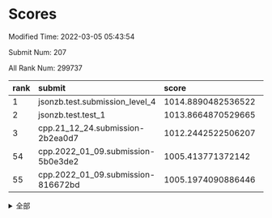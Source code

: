 # Scores

Modified Time: 2022-03-05 05:43:54

Submit Num: 207

All Rank Num: 299737

| rank |               submit               |       score        |       sigma        | pk_num |
| :--- | :--------------------------------- | :----------------- | :----------------- | :----- |
| 1    | jsonzb.test.submission_level_4     | 1014.8890482536522 | 0.8303503417850941 | 5793   |
| 2    | jsonzb.test.test_1                 | 1013.8664870529665 | 0.8192974130138596 | 5790   |
| 3    | cpp.21_12_24.submission-2b2ea0d7   | 1012.2442522506207 | 0.7966589211224192 | 5794   |
| 54   | cpp.2022_01_09.submission-5b0e3de2 | 1005.413771372142  | 0.7256394570765311 | 5790   |
| 55   | cpp.2022_01_09.submission-816672bd | 1005.1974090886446 | 0.7150051156686232 | 5793   |


<details>
<summary>全部</summary>

| rank |                 submit                 |       score        |       sigma        | pk_num |
| :--- | :------------------------------------- | :----------------- | :----------------- | :----- |
| 1    | jsonzb.test.submission_level_4         | 1014.8890482536522 | 0.8303503417850941 | 5793   |
| 2    | jsonzb.test.test_1                     | 1013.8664870529665 | 0.8192974130138596 | 5790   |
| 3    | cpp.21_12_24.submission-2b2ea0d7       | 1012.2442522506207 | 0.7966589211224192 | 5794   |
| 4    | gobigger.level_3.submission_level_3_10 | 1011.9093862785261 | 0.7813806218681162 | 5789   |
| 5    | gobigger.level_3.submission_level_3_44 | 1011.486377809252  | 0.7893857907224325 | 5794   |
| 6    | gobigger.level_3.submission_level_3_26 | 1011.3480304821315 | 0.7673133348025286 | 5790   |
| 7    | gobigger.level_3.submission_level_3_29 | 1011.1854198106121 | 0.7351897496228937 | 5792   |
| 8    | gobigger.level_3.submission_level_3_28 | 1011.1612692451827 | 0.7786079112466835 | 5792   |
| 9    | gobigger.level_3.submission_level_3_1  | 1011.0682811150309 | 0.7929953968198832 | 5790   |
| 10   | gobigger.level_3.submission_level_3_35 | 1011.0077152738535 | 0.7582990494410806 | 5796   |
| 11   | gobigger.level_3.submission_level_3_0  | 1010.7549368672306 | 0.7606497958950561 | 5793   |
| 12   | gobigger.level_3.submission_level_3_42 | 1010.6117600081628 | 0.7738330010753224 | 5788   |
| 13   | gobigger.level_3.submission_level_3_6  | 1010.4742372529145 | 0.7632911809625077 | 5792   |
| 14   | gobigger.level_3.submission_level_3_46 | 1010.4323911318688 | 0.7834887639237229 | 5790   |
| 15   | gobigger.level_3.submission_level_3_9  | 1010.428371649377  | 0.7455377548095468 | 5789   |
| 16   | gobigger.level_3.submission_level_3_8  | 1010.4162713148422 | 0.7808722596572335 | 5793   |
| 17   | gobigger.level_3.submission_level_3_3  | 1010.4039585398039 | 0.755359200724254  | 5793   |
| 18   | gobigger.level_3.submission_level_3_14 | 1010.3261783438114 | 0.7610162763658993 | 5795   |
| 19   | gobigger.level_3.submission_level_3_24 | 1010.2713106829681 | 0.7712018371853108 | 5796   |
| 20   | gobigger.level_3.submission_level_3_5  | 1010.269840716519  | 0.761369141764502  | 5794   |
| 21   | gobigger.level_3.submission_level_3_37 | 1010.242878627021  | 0.7791101334429202 | 5792   |
| 22   | gobigger.level_3.submission_level_3_11 | 1010.2421554315628 | 0.7626525342967213 | 5787   |
| 23   | gobigger.level_3.submission_level_3_31 | 1010.2200512330032 | 0.7729951486542298 | 5790   |
| 24   | gobigger.level_3.submission_level_3_25 | 1010.1435927570823 | 0.756368112142559  | 5794   |
| 25   | gobigger.level_3.submission_level_3_4  | 1010.1337421771839 | 0.7539323362236805 | 5796   |
| 26   | gobigger.level_3.submission_level_3_43 | 1010.1328748159239 | 0.7530445390482363 | 5792   |
| 27   | gobigger.level_3.submission_level_3_36 | 1010.0601801579271 | 0.7357240605488592 | 5792   |
| 28   | gobigger.level_3.submission_level_3_32 | 1010.0569482350342 | 0.758200955812052  | 5796   |
| 29   | gobigger.level_3.submission_level_3_33 | 1009.9679099976488 | 0.7656005025766279 | 5792   |
| 30   | gobigger.level_3.submission_level_3_34 | 1009.9088846225582 | 0.7692049798417603 | 5798   |
| 31   | gobigger.level_3.submission_level_3_23 | 1009.8493945527667 | 0.7584841436981399 | 5797   |
| 32   | gobigger.level_3.submission_level_3_2  | 1009.7209332074531 | 0.7783282210056423 | 5795   |
| 33   | gobigger.level_3.submission_level_3_27 | 1009.6915395403279 | 0.7536728549872427 | 5791   |
| 34   | gobigger.level_3.submission_level_3_15 | 1009.6806291842599 | 0.750570689740462  | 5794   |
| 35   | gobigger.level_3.submission_level_3_49 | 1009.6402258827359 | 0.7539564047811721 | 5790   |
| 36   | gobigger.level_3.submission_level_3_45 | 1009.5118406936036 | 0.7425115512056374 | 5791   |
| 37   | gobigger.level_3.submission_level_3_30 | 1009.4676636921096 | 0.7598404059931215 | 5791   |
| 38   | gobigger.level_3.submission_level_3_7  | 1009.4499442735097 | 0.7405257886144067 | 5794   |
| 39   | gobigger.level_3.submission_level_3_39 | 1009.439285590373  | 0.7506182991111485 | 5791   |
| 40   | gobigger.level_3.submission_level_3_16 | 1009.3503968863574 | 0.7526044163632319 | 5795   |
| 41   | gobigger.level_3.submission_level_3_22 | 1009.3317441706066 | 0.7600974064596897 | 5793   |
| 42   | gobigger.level_3.submission_level_3_17 | 1009.294624414526  | 0.7517581257509303 | 5791   |
| 43   | gobigger.level_3.submission_level_3_19 | 1009.284677286787  | 0.7610716141011378 | 5791   |
| 44   | gobigger.level_3.submission_level_3_40 | 1009.205327733381  | 0.7673216503618308 | 5795   |
| 45   | gobigger.level_3.submission_level_3_38 | 1009.186811451235  | 0.7560937703765374 | 5795   |
| 46   | gobigger.level_3.submission_level_3_48 | 1009.0557228854684 | 0.750955447990526  | 5795   |
| 47   | gobigger.level_3.submission_level_3_12 | 1008.9292001946948 | 0.7314151341543828 | 5792   |
| 48   | gobigger.level_3.submission_level_3_20 | 1008.8031555157695 | 0.7231579005318001 | 5790   |
| 49   | gobigger.level_3.submission_level_3_47 | 1008.7827817714152 | 0.7333105398381454 | 5794   |
| 50   | gobigger.level_3.submission_level_3_13 | 1008.7273044896153 | 0.7330624559190672 | 5793   |
| 51   | gobigger.level_3.submission_level_3_41 | 1008.2528052475486 | 0.7467153534191749 | 5791   |
| 52   | gobigger.level_3.submission_level_3_18 | 1008.175793345017  | 0.7357399553765108 | 5789   |
| 53   | gobigger.level_3.submission_level_3_21 | 1008.0341648513956 | 0.7505035146510846 | 5797   |
| 54   | cpp.2022_01_09.submission-5b0e3de2     | 1005.413771372142  | 0.7256394570765311 | 5790   |
| 55   | cpp.2022_01_09.submission-816672bd     | 1005.1974090886446 | 0.7150051156686232 | 5793   |
| 56   | gobigger.level_1.submission_level_1_1  | 1004.9070115330759 | 0.7301051207488962 | 5795   |
| 57   | gobigger.level_1.submission_level_1_47 | 1004.6561705884294 | 0.7173318841926424 | 5794   |
| 58   | gobigger.level_1.submission_level_1_24 | 1004.4135894200767 | 0.7077591420322639 | 5793   |
| 59   | gobigger.level_1.submission_level_1_35 | 1004.3459521346326 | 0.716039711546053  | 5797   |
| 60   | gobigger.level_1.submission_level_1_36 | 1004.3179758146294 | 0.7190982738962983 | 5794   |
| 61   | gobigger.level_1.submission_level_1_39 | 1004.1550197480029 | 0.7188059133299021 | 5789   |
| 62   | gobigger.level_1.submission_level_1_38 | 1004.1436366957731 | 0.7123084073369761 | 5790   |
| 63   | gobigger.level_1.submission_level_1_6  | 1003.9709728734837 | 0.7154094769919106 | 5794   |
| 64   | gobigger.level_1.submission_level_1_43 | 1003.8526587808998 | 0.7177760699478356 | 5794   |
| 65   | gobigger.level_1.submission_level_1_32 | 1003.8453028531499 | 0.713626216071525  | 5791   |
| 66   | gobigger.level_1.submission_level_1_16 | 1003.6297096634157 | 0.7190543566442003 | 5789   |
| 67   | gobigger.level_1.submission_level_1_28 | 1003.61822659146   | 0.7102067688572392 | 5789   |
| 68   | gobigger.level_1.submission_level_1_5  | 1003.5672256349839 | 0.7109869989661773 | 5790   |
| 69   | gobigger.level_1.submission_level_1_14 | 1003.4853171398846 | 0.7170527949078689 | 5786   |
| 70   | gobigger.level_1.submission_level_1_10 | 1003.4680722172102 | 0.7122574580756249 | 5793   |
| 71   | gobigger.level_1.submission_level_1_8  | 1003.4618292925938 | 0.7299251311683868 | 5797   |
| 72   | gobigger.level_1.submission_level_1_21 | 1003.4514483389636 | 0.7062221433308209 | 5793   |
| 73   | gobigger.level_1.submission_level_1_37 | 1003.3895548941744 | 0.7154193052653532 | 5789   |
| 74   | gobigger.level_1.submission_level_1_44 | 1003.3389642039194 | 0.7238348304378189 | 5788   |
| 75   | gobigger.level_1.submission_level_1_42 | 1003.3242204749832 | 0.7084725625255559 | 5796   |
| 76   | gobigger.level_1.submission_level_1_27 | 1003.2949644519338 | 0.7200594482562491 | 5796   |
| 77   | gobigger.level_1.submission_level_1_15 | 1003.2610612984327 | 0.7105969398923738 | 5791   |
| 78   | gobigger.level_1.submission_level_1_12 | 1003.2442242209634 | 0.7033095609117902 | 5793   |
| 79   | gobigger.level_1.submission_level_1_29 | 1003.1963547249396 | 0.7110987144292805 | 5797   |
| 80   | gobigger.level_1.submission_level_1_45 | 1003.1855206650679 | 0.716767397990953  | 5795   |
| 81   | gobigger.level_1.submission_level_1_49 | 1003.1822032634517 | 0.7124623915770308 | 5790   |
| 82   | gobigger.level_1.submission_level_1_34 | 1003.1706977441693 | 0.7177115997270017 | 5789   |
| 83   | gobigger.level_1.submission_level_1_0  | 1003.1529168637395 | 0.7116336639570342 | 5784   |
| 84   | gobigger.level_1.submission_level_1_13 | 1003.0579938867733 | 0.7197841737138343 | 5790   |
| 85   | gobigger.level_1.submission_level_1_33 | 1002.900318983014  | 0.7185104530914095 | 5793   |
| 86   | gobigger.level_1.submission_level_1_31 | 1002.8819423921873 | 0.7129824745711796 | 5796   |
| 87   | gobigger.level_1.submission_level_1_18 | 1002.8745086083446 | 0.7123778403764761 | 5795   |
| 88   | gobigger.level_1.submission_level_1_2  | 1002.8617553825053 | 0.7117437214583575 | 5788   |
| 89   | gobigger.level_1.submission_level_1_4  | 1002.773003781767  | 0.7101204279975698 | 5790   |
| 90   | gobigger.level_1.submission_level_1_41 | 1002.7699211914812 | 0.7127307047876541 | 5794   |
| 91   | gobigger.level_1.submission_level_1_40 | 1002.6917024484856 | 0.7011174842509761 | 5789   |
| 92   | gobigger.level_1.submission_level_1_23 | 1002.68500353184   | 0.7199887633348606 | 5791   |
| 93   | gobigger.level_1.submission_level_1_25 | 1002.6224546795653 | 0.7110282424815586 | 5791   |
| 94   | gobigger.level_1.submission_level_1_46 | 1002.6221602123468 | 0.7032172908788208 | 5796   |
| 95   | gobigger.level_1.submission_level_1_9  | 1002.5841345319535 | 0.7285163477810002 | 5796   |
| 96   | gobigger.level_1.submission_level_1_30 | 1002.5586834160491 | 0.7124630701733798 | 5795   |
| 97   | gobigger.level_1.submission_level_1_20 | 1002.496371684453  | 0.7105653010466508 | 5793   |
| 98   | gobigger.level_1.submission_level_1_11 | 1002.3684467236013 | 0.7157812146103896 | 5787   |
| 99   | gobigger.level_1.submission_level_1_19 | 1002.2646441561516 | 0.7112151322019632 | 5795   |
| 100  | gobigger.level_1.submission_level_1_22 | 1002.187610153679  | 0.7148469673385572 | 5785   |
| 101  | gobigger.level_1.submission_level_1_7  | 1002.1759710774371 | 0.7158795083042878 | 5796   |
| 102  | gobigger.level_1.submission_level_1_48 | 1002.1380287332063 | 0.713846185462774  | 5794   |
| 103  | gobigger.level_1.submission_level_1_26 | 1002.0502211029367 | 0.7084726808328203 | 5791   |
| 104  | gobigger.level_1.submission_level_1_3  | 1002.0233658501812 | 0.7295971906547281 | 5788   |
| 105  | gobigger.level_1.submission_level_1_17 | 1001.8742118399703 | 0.7159784558894366 | 5794   |
| 106  | gobigger.random.submission_random_35   | 997.3271062059564  | 0.7051752705926004 | 5795   |
| 107  | gobigger.random.submission_random_29   | 997.0978432830763  | 0.7026297250242882 | 5792   |
| 108  | gobigger.random.submission_random_17   | 997.0013600384665  | 0.7129017018887464 | 5785   |
| 109  | gobigger.random.submission_random_32   | 996.9298586429711  | 0.7156899358446883 | 5790   |
| 110  | gobigger.random.submission_random_6    | 996.833621428378   | 0.7172268442628209 | 5788   |
| 111  | gobigger.random.submission_random_14   | 996.7557279821037  | 0.7091628144328047 | 5794   |
| 112  | gobigger.random.submission_random_1    | 996.6792400409528  | 0.7074530019135059 | 5790   |
| 113  | gobigger.random.submission_random_25   | 996.6782857793067  | 0.7206362743896044 | 5793   |
| 114  | gobigger.random.submission_random_41   | 996.6535952284253  | 0.7077200433807721 | 5794   |
| 115  | gobigger.random.submission_random_42   | 996.6512517425136  | 0.7179366804384546 | 5791   |
| 116  | gobigger.random.submission_random_10   | 996.5617632550839  | 0.7077968428665459 | 5795   |
| 117  | gobigger.random.submission_random_11   | 996.5299001230323  | 0.7068640206388916 | 5789   |
| 118  | gobigger.random.submission_random_15   | 996.5296521668668  | 0.7041814632130905 | 5793   |
| 119  | gobigger.random.submission_random_19   | 996.520555343147   | 0.7048631061660279 | 5794   |
| 120  | gobigger.random.submission_random_48   | 996.4578309991483  | 0.7164822458204749 | 5793   |
| 121  | gobigger.random.submission_random_37   | 996.4194580866132  | 0.7094702886606223 | 5790   |
| 122  | gobigger.random.submission_random_43   | 996.3665748213662  | 0.7123120371337641 | 5789   |
| 123  | gobigger.random.submission_random_36   | 996.3622996492362  | 0.7090904544946647 | 5792   |
| 124  | gobigger.random.submission_random_31   | 996.2916378269933  | 0.7128225624905982 | 5790   |
| 125  | gobigger.random.submission_random_16   | 996.2114380340131  | 0.7093948492387874 | 5794   |
| 126  | gobigger.random.submission_random_24   | 996.1810313329142  | 0.7051694922061742 | 5788   |
| 127  | gobigger.random.submission_random_28   | 996.1776286310582  | 0.7164264860954903 | 5792   |
| 128  | gobigger.random.submission_random_20   | 996.0471615076724  | 0.716307386957226  | 5792   |
| 129  | gobigger.random.submission_random_45   | 996.0173119253617  | 0.7164174176237659 | 5794   |
| 130  | gobigger.random.submission_random_46   | 996.0122184249609  | 0.7176519649737715 | 5792   |
| 131  | gobigger.random.submission_random_34   | 995.9865343120274  | 0.7149277730283772 | 5795   |
| 132  | gobigger.random.submission_random_2    | 995.9610427838189  | 0.7084164750407329 | 5789   |
| 133  | gobigger.random.submission_random_0    | 995.908432394909   | 0.7122414376941687 | 5793   |
| 134  | gobigger.random.submission_random_21   | 995.8722654453783  | 0.7122361196757798 | 5796   |
| 135  | gobigger.random.submission_random_8    | 995.8314510139467  | 0.7013974503560187 | 5789   |
| 136  | gobigger.random.submission_random_27   | 995.8225287987648  | 0.7107821973910404 | 5790   |
| 137  | gobigger.random.submission_random_13   | 995.795471648337   | 0.7199163194564249 | 5791   |
| 138  | gobigger.random.submission_random_9    | 995.7320513486557  | 0.7040644342060444 | 5796   |
| 139  | gobigger.random.submission_random_5    | 995.7176643295354  | 0.7135931479113355 | 5788   |
| 140  | gobigger.random.submission_random_23   | 995.7008024325802  | 0.7098122510613233 | 5794   |
| 141  | gobigger.random.submission_random_40   | 995.690593675956   | 0.7227800614253342 | 5790   |
| 142  | gobigger.random.submission_random_3    | 995.6266301727948  | 0.7195714325166768 | 5789   |
| 143  | gobigger.random.submission_random_38   | 995.5749806398538  | 0.7085824215362989 | 5793   |
| 144  | gobigger.random.submission_random_33   | 995.5078265157434  | 0.7089743568098626 | 5797   |
| 145  | gobigger.random.submission_random_30   | 995.3827765852963  | 0.7110697046985978 | 5791   |
| 146  | gobigger.random.submission_random_12   | 995.3751681012976  | 0.7081870156549018 | 5793   |
| 147  | gobigger.random.submission_random_4    | 995.3729070259778  | 0.7117311474244367 | 5791   |
| 148  | gobigger.random.submission_random_22   | 995.34110109142    | 0.7145774987458975 | 5792   |
| 149  | gobigger.random.submission_random_49   | 995.336321900021   | 0.7083136361054181 | 5792   |
| 150  | gobigger.random.submission_random_7    | 995.3007014054446  | 0.7078969730374717 | 5793   |
| 151  | gobigger.random.submission_random_18   | 995.2940008669257  | 0.706959257400773  | 5786   |
| 152  | gobigger.random.submission_random_44   | 995.2659294631835  | 0.7043891506125963 | 5792   |
| 153  | gobigger.random.submission_random_47   | 995.163315642666   | 0.7221207118548468 | 5793   |
| 154  | gobigger.random.submission_random_39   | 995.1576045585581  | 0.7207457606127036 | 5798   |
| 155  | gobigger.random.submission_random_26   | 994.9533986678489  | 0.717228009375458  | 5792   |
| 156  | gobigger.level_2.submission_level_2_19 | 994.0453750719238  | 0.733614815461822  | 5788   |
| 157  | gobigger.level_2.submission_level_2_25 | 993.4463224134487  | 0.7246635633698207 | 5797   |
| 158  | gobigger.level_2.submission_level_2_24 | 993.418555866093   | 0.7326769750159954 | 5792   |
| 159  | gobigger.level_2.submission_level_2_17 | 993.3994732491857  | 0.7438311469249705 | 5785   |
| 160  | gobigger.level_2.submission_level_2_40 | 993.3858763049967  | 0.7457553029544474 | 5793   |
| 161  | gobigger.level_2.submission_level_2_38 | 993.2112175668576  | 0.7441817736604192 | 5794   |
| 162  | gobigger.level_2.submission_level_2_23 | 993.1777710799607  | 0.7584334063161661 | 5793   |
| 163  | gobigger.level_2.submission_level_2_1  | 993.1137998775461  | 0.7425303415006368 | 5794   |
| 164  | gobigger.level_2.submission_level_2_27 | 993.1070069124843  | 0.7435539988065009 | 5792   |
| 165  | gobigger.level_2.submission_level_2_18 | 992.9442932788965  | 0.7181697195031047 | 5791   |
| 166  | gobigger.level_2.submission_level_2_6  | 992.9222203611768  | 0.7367287426775806 | 5788   |
| 167  | gobigger.level_2.submission_level_2_7  | 992.8518837798638  | 0.7353570573077529 | 5793   |
| 168  | gobigger.level_2.submission_level_2_48 | 992.807777653275   | 0.7347111079208697 | 5790   |
| 169  | gobigger.level_2.submission_level_2_21 | 992.7769162662179  | 0.7381010262407015 | 5788   |
| 170  | gobigger.level_2.submission_level_2_49 | 992.7602064508756  | 0.7327137687632012 | 5793   |
| 171  | gobigger.level_2.submission_level_2_8  | 992.6889987226346  | 0.736976352573119  | 5792   |
| 172  | gobigger.level_2.submission_level_2_43 | 992.6647616097291  | 0.7332057326933304 | 5791   |
| 173  | gobigger.level_2.submission_level_2_11 | 992.6498604611783  | 0.7215407874357329 | 5791   |
| 174  | gobigger.level_2.submission_level_2_30 | 992.6323615831463  | 0.7250935249471412 | 5792   |
| 175  | gobigger.level_2.submission_level_2_33 | 992.5458949121671  | 0.7454774867195934 | 5793   |
| 176  | gobigger.level_2.submission_level_2_22 | 992.5202993162006  | 0.7363945933572791 | 5793   |
| 177  | gobigger.level_2.submission_level_2_0  | 992.5053247416196  | 0.7506421707381915 | 5791   |
| 178  | gobigger.level_2.submission_level_2_20 | 992.4915302743153  | 0.7261273822605567 | 5788   |
| 179  | gobigger.level_2.submission_level_2_28 | 992.3942006591562  | 0.7260630840177259 | 5790   |
| 180  | gobigger.level_2.submission_level_2_14 | 992.3609952123663  | 0.7582301956633042 | 5789   |
| 181  | gobigger.level_2.submission_level_2_44 | 992.2738703305068  | 0.7604645145848725 | 5794   |
| 182  | gobigger.level_2.submission_level_2_32 | 992.1772467074437  | 0.7385808508457814 | 5793   |
| 183  | gobigger.level_2.submission_level_2_12 | 992.1093355753062  | 0.751554213341475  | 5798   |
| 184  | gobigger.level_2.submission_level_2_2  | 992.071864646999   | 0.7486974981121692 | 5791   |
| 185  | gobigger.level_2.submission_level_2_29 | 992.0538295635915  | 0.7519503243026733 | 5797   |
| 186  | gobigger.level_2.submission_level_2_35 | 992.0515811386538  | 0.7450525700927328 | 5787   |
| 187  | gobigger.level_2.submission_level_2_45 | 992.0348572478318  | 0.741364509199265  | 5792   |
| 188  | gobigger.level_2.submission_level_2_34 | 991.9833880470146  | 0.7522710624638964 | 5794   |
| 189  | gobigger.level_2.submission_level_2_39 | 991.8292172540149  | 0.7396094605549077 | 5787   |
| 190  | gobigger.level_2.submission_level_2_31 | 991.8251339519934  | 0.7416021788441318 | 5789   |
| 191  | gobigger.level_2.submission_level_2_10 | 991.5821972940608  | 0.7607601307711794 | 5789   |
| 192  | gobigger.level_2.submission_level_2_9  | 991.5733604488826  | 0.7404212363603666 | 5797   |
| 193  | gobigger.level_2.submission_level_2_41 | 991.4518615622897  | 0.7424643000851987 | 5794   |
| 194  | gobigger.level_2.submission_level_2_15 | 991.4314132899791  | 0.7642396271140605 | 5791   |
| 195  | gobigger.level_2.submission_level_2_16 | 991.3202017084849  | 0.7556449449513482 | 5793   |
| 196  | gobigger.level_2.submission_level_2_3  | 991.2512153017664  | 0.778608696201494  | 5791   |
| 197  | gobigger.level_2.submission_level_2_4  | 991.0686699639466  | 0.7673636673769575 | 5791   |
| 198  | gobigger.level_2.submission_level_2_42 | 991.0069963663734  | 0.7593053125891657 | 5791   |
| 199  | gobigger.level_2.submission_level_2_5  | 990.7218203567597  | 0.7853007522625244 | 5793   |
| 200  | gobigger.level_2.submission_level_2_36 | 990.6337981499228  | 0.7726960561028223 | 5794   |
| 201  | gobigger.level_2.submission_level_2_47 | 990.5375116251522  | 0.7656727236900613 | 5793   |
| 202  | gobigger.level_2.submission_level_2_37 | 990.5281254617121  | 0.7720328988913889 | 5788   |
| 203  | gobigger.level_2.submission_level_2_46 | 990.2189718070081  | 0.759530912655544  | 5789   |
| 204  | gobigger.level_2.submission_level_2_26 | 990.1075993436518  | 0.7745499259104563 | 5789   |
| 205  | gobigger.level_2.submission_level_2_13 | 989.8982935117751  | 0.7746556730521893 | 5793   |
| 206  | gobigger.none.submission_none_0        | 978.6895217736921  | 1.2083780767888646 | 5794   |
| 207  | gobigger.none.submission_none_1        | 975.2536219584101  | 1.5682831123410321 | 5793   |

</details>